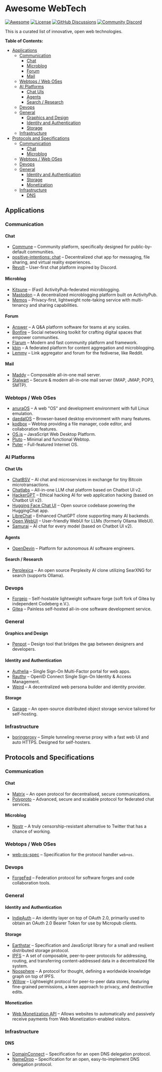 # Awesome WebTech

[![Awesome](https://awesome.re/badge.svg)](https://awesome.re)
[![License](https://img.shields.io/github/license/open-webtech/awesome-webtech.svg?color=blue)](LICENSE.md)
[![GitHub Discussions](https://img.shields.io/github/discussions/open-webtech/.github.svg?logo=github&logoColor=white)](https://github.com/orgs/open-webtech/discussions)
[![Community Discord](https://img.shields.io/discord/1232848386080899083?label=Discord&labelColor=5865F2&logo=discord&logoColor=white)](https://discord.gg/uWQrByVyNA)

This is a curated list of innovative, open web technologies.

**Table of Contents:**

- [Applications](#applications)
  - [Communication](#communication)
    - [Chat](#chat)
    - [Microblog](#microblog)
    - [Forum](#forum)
    - [Mail](#mail)
  - [Webtops / Web OSes](#webtops--web-oses)
  - [AI Platforms](#ai-platforms)
    - [Chat UIs](#chat-uis)
    - [Agents](#agents)
    - [Search / Research](#search--research)
  - [Devops](#devops)
  - [General](#general)
    - [Graphics and Design](#graphics-and-design)
    - [Identity and Authentication](#identity-and-authentication)
    - [Storage](#storage)
  - [Infrastructure](#infrastructure)
- [Protocols and Specifications](#protocols-and-specifications)
  - [Communication](#communication-1)
    - [Chat](#chat-1)
    - [Microblog](#microblog-1)
  - [Webtops / Web OSes](#webtops--web-oses-1)
  - [Devops](#devops-1)
  - [General](#general-1)
    - [Identity and Authentication](#identity-and-authentication-1)
    - [Storage](#storage-1)
    - [Monetization](#monetization)
  - [Infrastructure](#infrastructure-1)
    - [DNS](#dns)

## Applications

### Communication

#### Chat

- [Commune](https://github.com/commune-os) – Community platform, specifically designed for public-by-default communities.
- [positive-intentions: chat](https://github.com/positive-intentions/chat) – Decentralized chat app for messaging, file sharing, and virtual reality experiences.
- [Revolt](https://github.com/revoltchat) – User-first chat platform inspired by Discord.

#### Microblog

- [Kitsune](https://github.com/kitsune-soc/kitsune) – (Fast) ActivityPub-federated microblogging.
- [Mastodon](https://github.com/mastodon/mastodon) – A decentralized microblogging platform built on ActivityPub.
- [Memos](https://github.com/usememos/memos) – Privacy-first, lightweight note-taking service with multi-tenancy and sharing capabilities.

#### Forum

- [Answer](https://github.com/apache/incubator-answer) – A Q&A platform software for teams at any scales.
- [Bonfire](https://github.com/bonfire-networks/bonfire-app) – Social networking toolkit for crafting digital spaces that empower communities.
- [Flarum](https://github.com/flarum) – Modern and fast community platform and framework.
- [kbin](https://codeberg.org/Kbin/kbin-core) – A federated platform for content aggregation and microblogging.
- [Lemmy](https://github.com/LemmyNet/lemmy) – Link aggregator and forum for the fediverse, like Reddit.

#### Mail

- [Maddy](https://github.com/foxcpp/maddy) – Composable all-in-one mail server.
- [Stalwart](https://github.com/stalwartlabs/mail-server) – Secure & modern all-in-one mail server (IMAP, JMAP, POP3, SMTP).

### Webtops / Web OSes

- [anuraOS](https://github.com/MercuryWorkshop/anuraOS) – A web "OS" and development environment with full Linux emulation.
- [daedalOS](https://github.com/DustinBrett/daedalOS) – Browser-based desktop environment with many features.
- [kodbox](https://github.com/kalcaddle/kodbox) – Webtop providing a file manager, code editor, and collaboration features.
- [OS.js](https://github.com/os-js) – JavaScript Web Desktop Platform.
- [Pluto](https://github.com/zeondev/pluto) – Minimal and functional Webtop.
- [Puter](https://github.com/HeyPuter) – Full-featured Internet OS.

### AI Platforms

#### Chat UIs

- [ChatBSV](https://github.com/ChatBSV/app) – AI chat and microservices in exchange for tiny Bitcoin microtransactions.
- [Chatlabs](https://github.com/writingmate/chatlabs) – All-in-one LLM chat platform based on Chatbot UI v2.
- [HackerGPT](https://github.com/Hacker-GPT/HackerGPT-2.0) – Ethical hacking AI for web application hacking (based on Chatbot UI v2).
- [Hugging Face Chat UI](https://github.com/huggingface/chat-ui) – Open source codebase powering the HuggingChat app.
- [LibreChat](https://github.com/danny-avila/LibreChat) – Enhanced ChatGPT clone supporting many AI backends.
- [Open WebUI](https://github.com/open-webui/open-webui) – User-friendly WebUI for LLMs (formerly Ollama WebUI).
- [Samurai](https://github.com/Jonneal3/samurai-v1/tree/samurai) – AI chat for every model (based on Chatbot UI v2).

#### Agents

- [OpenDevin](https://github.com/OpenDevin/OpenDevin) – Platform for autonomous AI software engineers.

#### Search / Research

- [Perplexica](https://github.com/ItzCrazyKns/Perplexica) – An open source Perplexity AI clone utilizing SearXNG for search (supports Ollama).

### Devops

- [Forgejo](https://forgejo.org) – Self-hostable lightweight software forge (soft fork of Gitea by independent Codeberg e.V.).
- [Gitea](https://github.com/go-gitea/gitea) – Painless self-hosted all-in-one software development service.

### General

#### Graphics and Design

- [Penpot](https://penpot.app/) – Design tool that bridges the gap between designers and developers.

#### Identity and Authentication

- [Authelia](https://github.com/authelia/authelia) – Single Sign-On Multi-Factor portal for web apps.
- [Rauthy](https://github.com/sebadob/rauthy) – OpenID Connect Single Sign-On Identity & Access Management.
- [Weird](https://github.com/commune-os/weird) – A decentralized web persona builder and identity provider.

#### Storage

- [Garage](https://garagehq.deuxfleurs.fr) – An open-source distributed object storage service tailored for self-hosting.

### Infrastructure

- [boringproxy](https://github.com/boringproxy/boringproxy) – Simple tunneling reverse proxy with a fast web UI and auto HTTPS. Designed for self-hosters.

## Protocols and Specifications

### Communication

#### Chat

- [Matrix](https://spec.matrix.org) – An open protocol for decentralised, secure communications.
- [Polyproto](https://docs.polyphony.chat) – Advanced, secure and scalable protocol for federated chat services.

#### Microblog

- [Nostr](https://nostr.com) – A truly censorship-resistant alternative to Twitter that has a chance of working.

### Webtops / Web OSes

- [web-os-spec](https://github.com/use-pluto/web-os-spec) – Specification for the protocol handler `web+os`.

### Devops

- [ForgeFed](https://forgefed.org) – Federation protocol for software forges and code collaboration tools.

### General

#### Identity and Authentication

- [IndieAuth](https://indieauth.spec.indieweb.org) – An identity layer on top of OAuth 2.0, primarily used to obtain an OAuth 2.0 Bearer Token for use by Micropub clients.

#### Storage

- [Earthstar](https://github.com/earthstar-project/earthstar) – Specification and JavaScript library for a small and resilient distributed storage protocol.
- [IPFS](https://specs.ipfs.tech) – A set of composable, peer-to-peer protocols for addressing, routing, and transferring content-addressed data in a decentralized file system.
- [Noosphere](https://github.com/subconsciousnetwork/noosphere) – A protocol for thought, defining a worldwide knowledge graph on top of IPFS.
- [Willow](https://willowprotocol.org) – Lightweight protocol for peer-to-peer data stores, featuring fine-grained permissions, a keen approach to privacy, and destructive edits.

#### Monetization

- [Web Monetization API](https://webmonetization.org) – Allows websites to automatically and passively receive payments from Web Monetization-enabled visitors.

### Infrastructure

#### DNS

- [DomainConnect](https://www.domainconnect.org) – Specification for an open DNS delegation protocol.
- [NameDrop](https://github.com/takingnames/namedrop-protocol-spec) – Specification for an open, easy-to-implement DNS delegation protocol.
